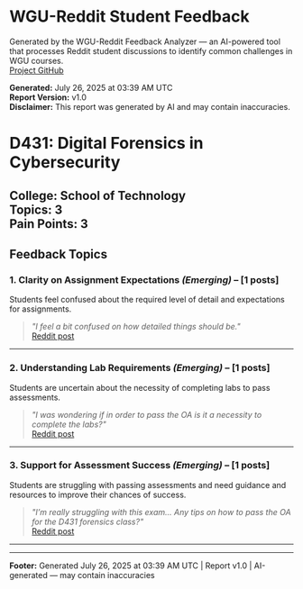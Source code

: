 # WGU-Reddit Student Feedback

Generated by the WGU-Reddit Feedback Analyzer — an AI-powered tool that processes Reddit student discussions to identify common challenges in WGU courses.  
[Project GitHub](https://wgudataninja.github.io/wgu-reddit-monitoring-pipeline/)

**Generated:** July 26, 2025 at 03:39 AM UTC  
**Report Version:** v1.0  
**Disclaimer:** This report was generated by AI and may contain inaccuracies.  
# D431: Digital Forensics in Cybersecurity
**College:** School of Technology  
**Topics:** 3  
**Pain Points:** 3  
---
## Feedback Topics
### 1. Clarity on Assignment Expectations _(Emerging)_ – [1 posts]
Students feel confused about the required level of detail and expectations for assignments.  
> _"I feel a bit confused on how detailed things should be."_  
> [Reddit post](https://reddit.com/comments/1hjrwlr)  
---
### 2. Understanding Lab Requirements _(Emerging)_ – [1 posts]
Students are uncertain about the necessity of completing labs to pass assessments.  
> _"I was wondering if in order to pass the OA is it a necessity to complete the labs?"_  
> [Reddit post](https://reddit.com/comments/1knaoja)  
---
### 3. Support for Assessment Success _(Emerging)_ – [1 posts]
Students are struggling with passing assessments and need guidance and resources to improve their chances of success.  
> _"I’m really struggling with this exam... Any tips on how to pass the OA for the D431 forensics class?"_  
> [Reddit post](https://reddit.com/comments/1kv96du)  
---
---
**Footer:** Generated July 26, 2025 at 03:39 AM UTC | Report v1.0 | AI-generated — may contain inaccuracies  